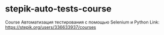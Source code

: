 # stepik-auto-tests-course
Course Автоматизация тестирования с помощью Selenium и Python
Link: https://stepik.org/users/336633937/courses